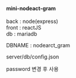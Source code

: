 #### mini-nodeact-gram

back : node(express)  
front : reactJS  
db : mariadb  

DBNAME : nodearct_gram

server/db/config.json

password 변경 후 사용